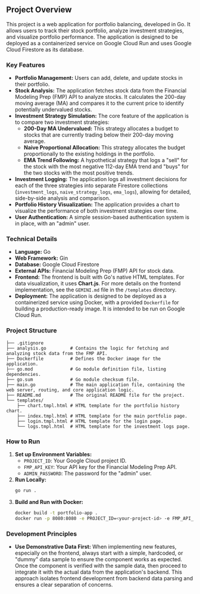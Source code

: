 ## Project Overview

This project is a web application for portfolio balancing, developed in Go. It allows users to track their stock portfolio, analyze investment strategies, and visualize portfolio performance. The application is designed to be deployed as a containerized service on Google Cloud Run and uses Google Cloud Firestore as its database.

### Key Features

*   **Portfolio Management:** Users can add, delete, and update stocks in their portfolio.
*   **Stock Analysis:** The application fetches stock data from the Financial Modeling Prep (FMP) API to analyze stocks. It calculates the 200-day moving average (MA) and compares it to the current price to identify potentially undervalued stocks.
*   **Investment Strategy Simulation:** The core feature of the application is to compare two investment strategies:
    *   **200-Day MA Undervalued:** This strategy allocates a budget to stocks that are currently trading below their 200-day moving average.
    *   **Naive Proportional Allocation:** This strategy allocates the budget proportionally to the existing holdings in the portfolio.
    *   **EMA Trend Following:** A hypothetical strategy that logs a "sell" for the stock with the most negative 112-day EMA trend and "buys" for the two stocks with the most positive trends.
*   **Investment Logging:** The application logs all investment decisions for each of the three strategies into separate Firestore collections (`investment_logs`, `naive_strategy_logs`, `ema_logs`), allowing for detailed, side-by-side analysis and comparison.
*   **Portfolio History Visualization:** The application provides a chart to visualize the performance of both investment strategies over time.
*   **User Authentication:** A simple session-based authentication system is in place, with an "admin" user.

### Technical Details

*   **Language:** Go
*   **Web Framework:** Gin
*   **Database:** Google Cloud Firestore
*   **External APIs:** Financial Modeling Prep (FMP) API for stock data.
*   **Frontend:** The frontend is built with Go's native HTML templates. For data visualization, it uses **Chart.js**. For more details on the frontend implementation, see the `GEMINI.md` file in the `/templates` directory.
*   **Deployment:** The application is designed to be deployed as a containerized service using Docker, with a provided `Dockerfile` for building a production-ready image. It is intended to be run on Google Cloud Run.

### Project Structure

```
├── .gitignore
├── analysis.go         # Contains the logic for fetching and analyzing stock data from the FMP API.
├── Dockerfile          # Defines the Docker image for the application.
├── go.mod              # Go module definition file, listing dependencies.
├── go.sum              # Go module checksum file.
├── main.go             # The main application file, containing the web server, routing, and core application logic.
├── README.md           # The original README file for the project.
└── templates/
    ├── chart.tmpl.html # HTML template for the portfolio history chart.
    ├── index.tmpl.html # HTML template for the main portfolio page.
    ├── login.tmpl.html # HTML template for the login page.
    └── logs.tmpl.html  # HTML template for the investment logs page.
```

### How to Run

1.  **Set up Environment Variables:**
    *   `PROJECT_ID`: Your Google Cloud project ID.
    *   `FMP_API_KEY`: Your API key for the Financial Modeling Prep API.
    *   `ADMIN_PASSWORD`: The password for the "admin" user.
2.  **Run Locally:**
    ```bash
    go run .
    ```
3.  **Build and Run with Docker:**
    ```bash
    docker build -t portfolio-app .
    docker run -p 8080:8080 -e PROJECT_ID=<your-project-id> -e FMP_API_KEY=<your-fmp-api-key> -e ADMIN_PASSWORD=<your-admin-password> portfolio-app
    ```

### Development Principles

*   **Use Demonstrative Data First:** When implementing new features, especially on the frontend, always start with a simple, hardcoded, or "dummy" data sample to ensure the component works as expected. Once the component is verified with the sample data, then proceed to integrate it with the actual data from the application's backend. This approach isolates frontend development from backend data parsing and ensures a clear separation of concerns.
